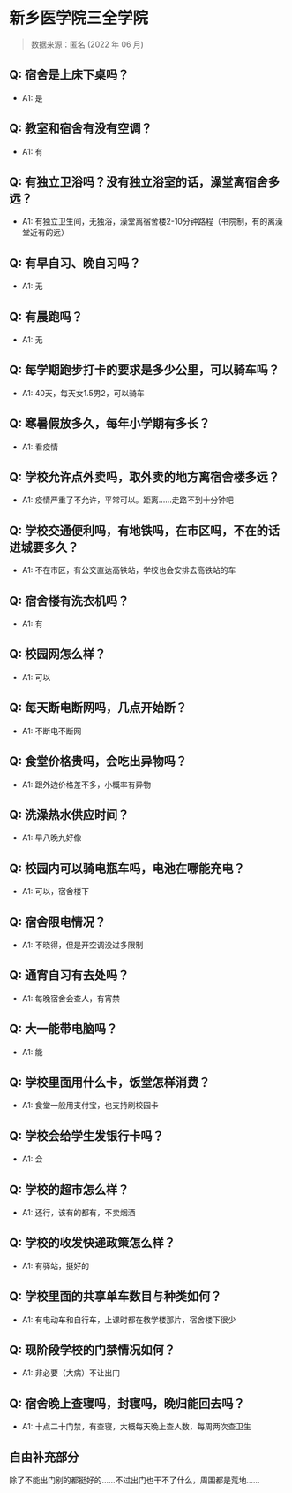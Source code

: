 # 新乡医学院三全学院

> 数据来源：匿名 (2022 年 06 月)

## Q: 宿舍是上床下桌吗？

- A1: 是

## Q: 教室和宿舍有没有空调？

- A1: 有

## Q: 有独立卫浴吗？没有独立浴室的话，澡堂离宿舍多远？

- A1: 有独立卫生间，无独浴，澡堂离宿舍楼2-10分钟路程（书院制，有的离澡堂近有的远）

## Q: 有早自习、晚自习吗？

- A1: 无

## Q: 有晨跑吗？

- A1: 无

## Q: 每学期跑步打卡的要求是多少公里，可以骑车吗？

- A1: 40天，每天女1.5男2，可以骑车

## Q: 寒暑假放多久，每年小学期有多长？

- A1: 看疫情

## Q: 学校允许点外卖吗，取外卖的地方离宿舍楼多远？

- A1: 疫情严重了不允许，平常可以。距离……走路不到十分钟吧

## Q: 学校交通便利吗，有地铁吗，在市区吗，不在的话进城要多久？

- A1: 不在市区，有公交直达高铁站，学校也会安排去高铁站的车

## Q: 宿舍楼有洗衣机吗？

- A1: 有

## Q: 校园网怎么样？

- A1: 可以

## Q: 每天断电断网吗，几点开始断？

- A1: 不断电不断网

## Q: 食堂价格贵吗，会吃出异物吗？

- A1: 跟外边价格差不多，小概率有异物

## Q: 洗澡热水供应时间？

- A1: 早八晚九好像

## Q: 校园内可以骑电瓶车吗，电池在哪能充电？

- A1: 可以，宿舍楼下

## Q: 宿舍限电情况？

- A1: 不晓得，但是开空调没过多限制

## Q: 通宵自习有去处吗？

- A1: 每晚宿舍会查人，有宵禁

## Q: 大一能带电脑吗？

- A1: 能

## Q: 学校里面用什么卡，饭堂怎样消费？

- A1: 食堂一般用支付宝，也支持刷校园卡

## Q: 学校会给学生发银行卡吗？

- A1: 会

## Q: 学校的超市怎么样？

- A1: 还行，该有的都有，不卖烟酒

## Q: 学校的收发快递政策怎么样？

- A1: 有驿站，挺好的

## Q: 学校里面的共享单车数目与种类如何？

- A1: 有电动车和自行车，上课时都在教学楼那片，宿舍楼下很少

## Q: 现阶段学校的门禁情况如何？

- A1: 非必要（大病）不让出门

## Q: 宿舍晚上查寝吗，封寝吗，晚归能回去吗？

- A1: 十点二十门禁，有查寝，大概每天晚上查人数，每周两次查卫生

## 自由补充部分

除了不能出门别的都挺好的……不过出门也干不了什么，周围都是荒地……